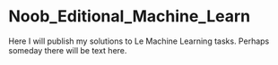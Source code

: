 # Noob_Editional_Machine_Learn
Here I will publish my solutions to Le Machine Learning tasks.
Perhaps someday there will be text here.
